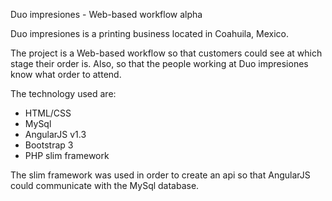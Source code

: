 Duo impresiones - Web-based workflow alpha

Duo impresiones is a printing business located in Coahuila, Mexico.

The project is a Web-based workflow so that customers could see at which stage
their order is. Also, so that the people working at Duo impresiones know what
order to attend.

The technology used are:

- HTML/CSS
- MySql
- AngularJS v1.3
- Bootstrap 3
- PHP slim framework

The slim framework was used in order to create an api so that AngularJS could
communicate with the MySql database.
